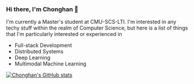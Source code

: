 ### Hi there, I'm Chonghan 👋
I'm currently a Master's student at CMU-SCS-LTI. I'm interested in any techy stuff within the realm of Computer Science, but here is a list of things that I'm particularly interested or experienced in
- Full-stack Development
- Distributed Systems
- Deep Learning
- Multimodal Machine Learning



<!--
**PaulCCCCCCH/PaulCCCCCCH** is a ✨ _special_ ✨ repository because its `README.md` (this file) appears on your GitHub profile.

Here are some ideas to get you started:

- 🔭 I’m currently working on ...
- 🌱 I’m currently learning ...
- 👯 I’m looking to collaborate on ...
- 🤔 I’m looking for help with ...
- 💬 Ask me about ...
- 📫 How to reach me: ...
- 😄 Pronouns: ...
- ⚡ Fun fact: ...
[![Top Langs](https://github-readme-stats.vercel.app/api/top-langs/?username=paulcccccch&hide=html,jupyter%20notebook)](https://github.com/anuraghazra/github-readme-stats)
-->

[![Chonghan's GitHub stats](https://github-readme-stats.vercel.app/api?username=paulcccccch&count_private=true)](https://github.com/anuraghazra/github-readme-stats)

